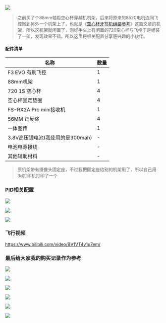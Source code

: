 ![](https://upload-images.jianshu.io/upload_images/2675631-b164aba4cd83fdfc.jpg?imageMogr2/auto-orient/strip%7CimageView2/2/w/1240)

> 之前买了个88mm轴距空心杯穿越机机架，后来将原来的8520电机连同飞控搬到另外一个机架上了，也就是《[空心杯牙签机组装参考](https://www.jianshu.com/p/b334ae4a57b2)》这篇文章的机架，所以这机架就闲置了，刚好手头上有闲置的720空心杯与飞控于是组装了一架，发现效果不错。所以这里将相关配置分享感兴趣的小伙伴。


#### 配件清单

|名称|数量|
|-|-|
|F3 EVO 有刷飞控|1|
|88mm机架|1|
|720 1S 空心杯 |4|
|空心杯固定垫圈|4|
|FS-RX2A Pro mini接收机 |1|
|56MM 正反桨|4|
|一体图传|1|
|3.8V高压锂电池(我使用的是300mah)|-|
|电池电源接线|-|
|其他辅助材料|-|

> 原机架带有摄像头固定座，不过我把固定座给别的机架用了，所以自己用3d打印机打印了一个



### PID相关配置

![](https://upload-images.jianshu.io/upload_images/2675631-70c2e898ac85785e.png?imageMogr2/auto-orient/strip%7CimageView2/2/w/1240)

![](https://upload-images.jianshu.io/upload_images/2675631-d0a4dea1a7e7e424.png?imageMogr2/auto-orient/strip%7CimageView2/2/w/1240)

![](https://upload-images.jianshu.io/upload_images/2675631-ea679f0b2098f0dd.png?imageMogr2/auto-orient/strip%7CimageView2/2/w/1240)
### 飞行视频

https://www.bilibili.com/video/BV1VT4y1u7em/

### 最后给大家我的购买记录作为参考

![](https://upload-images.jianshu.io/upload_images/2675631-c3237556dbe9e8da.png?imageMogr2/auto-orient/strip%7CimageView2/2/w/1240)

![](https://upload-images.jianshu.io/upload_images/2675631-41ca47d22958a4da.png?imageMogr2/auto-orient/strip%7CimageView2/2/w/1240)

![](https://upload-images.jianshu.io/upload_images/2675631-8505d398d39c13c0.png?imageMogr2/auto-orient/strip%7CimageView2/2/w/1240)

![](https://upload-images.jianshu.io/upload_images/2675631-a136597ccb4fdb50.png?imageMogr2/auto-orient/strip%7CimageView2/2/w/1240)

![](https://upload-images.jianshu.io/upload_images/2675631-4960672d65bea358.png?imageMogr2/auto-orient/strip%7CimageView2/2/w/1240)

![](https://upload-images.jianshu.io/upload_images/2675631-e335f413f0c4ad2b.png?imageMogr2/auto-orient/strip%7CimageView2/2/w/1240)

